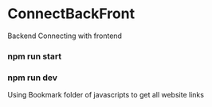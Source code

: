 # ConnectBackFront
Backend Connecting with frontend
### npm run start
### npm run dev



Using Bookmark folder of javascripts to get all website links
